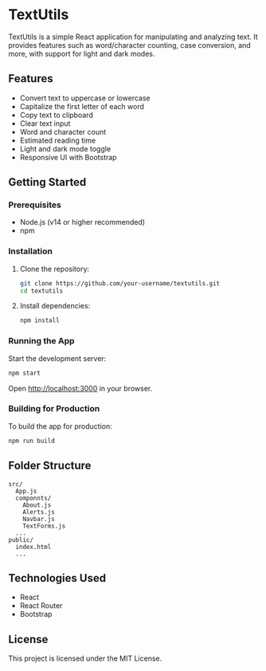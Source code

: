 # TextUtils

TextUtils is a simple React application for manipulating and analyzing text. It provides features such as word/character counting, case conversion, and more, with support for light and dark modes.

## Features

- Convert text to uppercase or lowercase
- Capitalize the first letter of each word
- Copy text to clipboard
- Clear text input
- Word and character count
- Estimated reading time
- Light and dark mode toggle
- Responsive UI with Bootstrap

## Getting Started

### Prerequisites

- Node.js (v14 or higher recommended)
- npm

### Installation

1. Clone the repository:

   ```sh
   git clone https://github.com/your-username/textutils.git
   cd textutils
   ```

2. Install dependencies:
   ```sh
   npm install
   ```

### Running the App

Start the development server:

```sh
npm start
```

Open [http://localhost:3000](http://localhost:3000) in your browser.

### Building for Production

To build the app for production:

```sh
npm run build
```

## Folder Structure

```
src/
  App.js
  componnts/
    About.js
    Alerts.js
    Navbar.js
    TextForms.js
  ...
public/
  index.html
  ...
```

## Technologies Used

- React
- React Router
- Bootstrap

## License

This project is licensed under the MIT License.
